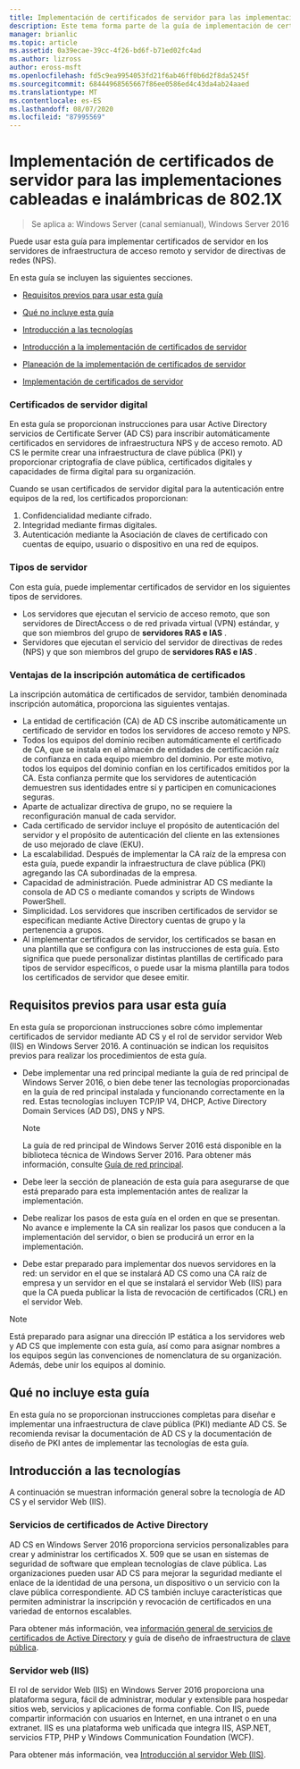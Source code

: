 ```yaml
---
title: Implementación de certificados de servidor para las implementaciones cableadas e inalámbricas de 802.1X
description: Este tema forma parte de la guía de implementación de certificados de servidor para las implementaciones cableadas e inalámbricas de 802.1 X
manager: brianlic
ms.topic: article
ms.assetid: 0a39ecae-39cc-4f26-bd6f-b71ed02fc4ad
ms.author: lizross
author: eross-msft
ms.openlocfilehash: fd5c9ea9954053fd21f6ab46ff0b6d2f8da5245f
ms.sourcegitcommit: 68444968565667f86ee0586ed4c43da4ab24aaed
ms.translationtype: MT
ms.contentlocale: es-ES
ms.lasthandoff: 08/07/2020
ms.locfileid: "87995569"
---
```

# <a name="deploy-server-certificates-for-8021x-wired-and-wireless-deployments"></a>Implementación de certificados de servidor para las implementaciones cableadas e inalámbricas de 802.1X

>Se aplica a: Windows Server (canal semianual), Windows Server 2016

Puede usar esta guía para implementar certificados de servidor en los servidores de infraestructura de acceso remoto y servidor de directivas de redes (NPS).

En esta guía se incluyen las siguientes secciones.

-   [Requisitos previos para usar esta guía](#bkmk_pre)

-   [Qué no incluye esta guía](#bkmk_not)

-   [Introducción a las tecnologías](#bkmk_tech)

-   [Introducción a la implementación de certificados de servidor](Server-Certificate-Deployment-Overview.md)

-   [Planeación de la implementación de certificados de servidor](Server-Certificate-Deployment-Planning.md)

-   [Implementación de certificados de servidor](Server-Certificate-Deployment.md)

### <a name="digital-server-certificates"></a>**Certificados de servidor digital**
En esta guía se proporcionan instrucciones para usar Active Directory servicios de Certificate Server (AD CS) para inscribir automáticamente certificados en servidores de infraestructura NPS y de acceso remoto. AD CS le permite crear una infraestructura de clave pública (PKI) y proporcionar criptografía de clave pública, certificados digitales y capacidades de firma digital para su organización.

Cuando se usan certificados de servidor digital para la autenticación entre equipos de la red, los certificados proporcionan:

1. Confidencialidad mediante cifrado.
2. Integridad mediante firmas digitales.
3. Autenticación mediante la Asociación de claves de certificado con cuentas de equipo, usuario o dispositivo en una red de equipos.

### <a name="server-types"></a>**Tipos de servidor**
Con esta guía, puede implementar certificados de servidor en los siguientes tipos de servidores.
- Los servidores que ejecutan el servicio de acceso remoto, que son servidores de DirectAccess o de red privada virtual (VPN) estándar, y que son miembros del grupo de **servidores RAS e IAS** .
- Servidores que ejecutan el servicio del servidor de directivas de redes (NPS) y que son miembros del grupo de **servidores RAS e IAS** .

### <a name="advantages-of-certificate-autoenrollment"></a>**Ventajas de la inscripción automática de certificados**
La inscripción automática de certificados de servidor, también denominada inscripción automática, proporciona las siguientes ventajas.

- La entidad de certificación (CA) de AD CS inscribe automáticamente un certificado de servidor en todos los servidores de acceso remoto y NPS.
- Todos los equipos del dominio reciben automáticamente el certificado de CA, que se instala en el almacén de entidades de certificación raíz de confianza en cada equipo miembro del dominio. Por este motivo, todos los equipos del dominio confían en los certificados emitidos por la CA. Esta confianza permite que los servidores de autenticación demuestren sus identidades entre sí y participen en comunicaciones seguras.
- Aparte de actualizar directiva de grupo, no se requiere la reconfiguración manual de cada servidor.
- Cada certificado de servidor incluye el propósito de autenticación del servidor y el propósito de autenticación del cliente en las extensiones de uso mejorado de clave (EKU).
- La escalabilidad. Después de implementar la CA raíz de la empresa con esta guía, puede expandir la infraestructura de clave pública (PKI) agregando las CA subordinadas de la empresa.
- Capacidad de administración. Puede administrar AD CS mediante la consola de AD CS o mediante comandos y scripts de Windows PowerShell.
- Simplicidad. Los servidores que inscriben certificados de servidor se especifican mediante Active Directory cuentas de grupo y la pertenencia a grupos.
- Al implementar certificados de servidor, los certificados se basan en una plantilla que se configura con las instrucciones de esta guía. Esto significa que puede personalizar distintas plantillas de certificado para tipos de servidor específicos, o puede usar la misma plantilla para todos los certificados de servidor que desee emitir.

## <a name="prerequisites-for-using-this-guide"></a><a name="bkmk_pre"></a>Requisitos previos para usar esta guía

En esta guía se proporcionan instrucciones sobre cómo implementar certificados de servidor mediante AD CS y el rol de servidor servidor Web (IIS) en Windows Server 2016. A continuación se indican los requisitos previos para realizar los procedimientos de esta guía.

- Debe implementar una red principal mediante la guía de red principal de Windows Server 2016, o bien debe tener las tecnologías proporcionadas en la guía de red principal instalada y funcionando correctamente en la red. Estas tecnologías incluyen TCP/IP V4, DHCP, Active Directory Domain Services (AD DS), DNS y NPS.
  >[!NOTE]
  >La guía de red principal de Windows Server 2016 está disponible en la biblioteca técnica de Windows Server 2016. Para obtener más información, consulte [Guía de red principal](../../../core-network-guide/Core-Network-Guide.md).

- Debe leer la sección de planeación de esta guía para asegurarse de que está preparado para esta implementación antes de realizar la implementación.
- Debe realizar los pasos de esta guía en el orden en que se presentan. No avance e implemente la CA sin realizar los pasos que conducen a la implementación del servidor, o bien se producirá un error en la implementación.
- Debe estar preparado para implementar dos nuevos servidores en la red: un servidor en el que se instalará AD CS como una CA raíz de empresa y un servidor en el que se instalará el servidor Web (IIS) para que la CA pueda publicar la lista de revocación de certificados (CRL) en el servidor Web.

>[!NOTE]
>Está preparado para asignar una dirección IP estática a los servidores web y AD CS que implemente con esta guía, así como para asignar nombres a los equipos según las convenciones de nomenclatura de su organización. Además, debe unir los equipos al dominio.

## <a name="what-this-guide-does-not-provide"></a><a name="bkmk_not"></a>Qué no incluye esta guía
En esta guía no se proporcionan instrucciones completas para diseñar e implementar una infraestructura de clave pública (PKI) mediante AD CS. Se recomienda revisar la documentación de AD CS y la documentación de diseño de PKI antes de implementar las tecnologías de esta guía.

## <a name="technology-overviews"></a><a name="bkmk_tech"></a>Introducción a las tecnologías
A continuación se muestran información general sobre la tecnología de AD CS y el servidor Web (IIS).

### <a name="active-directory-certificate-services"></a>Servicios de certificados de Active Directory
AD CS en Windows Server 2016 proporciona servicios personalizables para crear y administrar los certificados X. 509 que se usan en sistemas de seguridad de software que emplean tecnologías de clave pública. Las organizaciones pueden usar AD CS para mejorar la seguridad mediante el enlace de la identidad de una persona, un dispositivo o un servicio con la clave pública correspondiente. AD CS también incluye características que permiten administrar la inscripción y revocación de certificados en una variedad de entornos escalables.

Para obtener más información, vea [información general de servicios de certificados de Active Directory](/previous-versions/windows/it-pro/windows-server-2012-R2-and-2012/hh831740(v=ws.11)) y guía de diseño de infraestructura de [clave pública](https://techcommunity.microsoft.com/t5/ask-the-directory-services-team/designing-and-implementing-a-pki-part-i-design-and-planning/ba-p/396953).

### <a name="web-server-iis"></a>Servidor web (IIS)

El rol de servidor Web (IIS) en Windows Server 2016 proporciona una plataforma segura, fácil de administrar, modular y extensible para hospedar sitios web, servicios y aplicaciones de forma confiable. Con IIS, puede compartir información con usuarios en Internet, en una intranet o en una extranet. IIS es una plataforma web unificada que integra IIS, ASP.NET, servicios FTP, PHP y Windows Communication Foundation (WCF).

Para obtener más información, vea [Introducción al servidor Web (IIS)](/previous-versions/windows/it-pro/windows-server-2012-R2-and-2012/hh831725(v=ws.11)).